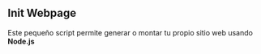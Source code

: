 Init Webpage
----------

Este pequeño script permite generar o montar tu propio sitio web usando **Node.js**